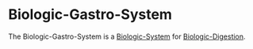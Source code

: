 # Biologic-Gastro-System

The Biologic-Gastro-System is a [Biologic-System](40000021.md) for [Biologic-Digestion](40000055.md).
